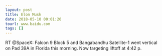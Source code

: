 ```yaml
---
layout: post
title: Elon Musk
date: 2018-05-10 00:01:20
tourl: www.baidu.com
tags: []
---
```

RT @SpaceX: Falcon 9 Block 5 and Bangabandhu Satellite-1 went vertical on Pad 39A in Florida this morning. Now targeting liftoff at 4:42 p.